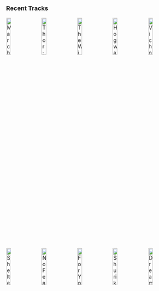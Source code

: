 ### Recent Tracks
[<img src='https://lastfm.freetls.fastly.net/i/u/300x300/ddf9879fbba5c96017bfc3430a3fda41.png' width='16%' height='16%' alt='March of the Resistance'>](https://www.last.fm/music/john%2bwilliams/_/march%2bof%2bthe%2bresistance)&nbsp;&nbsp;&nbsp;&nbsp;[<img src='https://lastfm.freetls.fastly.net/i/u/300x300/dc3002613ee44b7199f189916cddc887.png' width='16%' height='16%' alt='Thor: The Dark World'>](https://www.last.fm/music/brian%2btyler/_/thor%253a%2bthe%2bdark%2bworld)&nbsp;&nbsp;&nbsp;&nbsp;[<img src='https://lastfm.freetls.fastly.net/i/u/300x300/59a2ee4345a44eb360ae67225eb58dbd.png' width='16%' height='16%' alt='The Winds of Winter'>](https://www.last.fm/music/ramin%2bdjawadi/_/the%2bwinds%2bof%2bwinter)&nbsp;&nbsp;&nbsp;&nbsp;[<img src='https://lastfm.freetls.fastly.net/i/u/300x300/b8239e82186c4ecfcee074353b5cc5e0.png' width='16%' height='16%' alt='Hogwarts Hymn'>](https://www.last.fm/music/patrick%2bdoyle/_/hogwarts%2527%2bhymn)&nbsp;&nbsp;&nbsp;&nbsp;[<img src='https://lastfm.freetls.fastly.net/i/u/300x300/98312e76086d4cb53b6204f9f9c6364e.png' width='16%' height='16%' alt='Vichnaya Pamyat'>](https://www.last.fm/music/homin%2blviv%2bmunicipal%2bchoir/_/vichnaya%2bpamyat)&nbsp;&nbsp;&nbsp;&nbsp;<br>[<img src='https://lastfm.freetls.fastly.net/i/u/300x300/c88d8805364a2c41dd8b430ee97ccafa.png' width='16%' height='16%' alt='Shelter'>](https://www.last.fm/music/porter%2brobinson/_/shelter)&nbsp;&nbsp;&nbsp;&nbsp;[<img src='https://lastfm.freetls.fastly.net/i/u/300x300/1b57eaca10c20599af4ce04412c04948.png' width='16%' height='16%' alt='No Fear No More'>](https://www.last.fm/music/madeon/_/no%2bfear%2bno%2bmore)&nbsp;&nbsp;&nbsp;&nbsp;[<img src='https://lastfm.freetls.fastly.net/i/u/300x300/54d6765c297247ca87b3674f2377ce51.png' width='16%' height='16%' alt='For You'>](https://www.last.fm/music/madeon/_/for%2byou)&nbsp;&nbsp;&nbsp;&nbsp;[<img src='https://lastfm.freetls.fastly.net/i/u/300x300/82d1ca2070bc475b9f8229be266cd847.png' width='16%' height='16%' alt='Shuriken'>](https://www.last.fm/music/madeon/_/shuriken)&nbsp;&nbsp;&nbsp;&nbsp;[<img src='https://lastfm.freetls.fastly.net/i/u/300x300/4a3f6f85fb4d9eb952492237197774ce.png' width='16%' height='16%' alt='Dream Dream Dream'>](https://www.last.fm/music/madeon/_/dream%2bdream%2bdream)&nbsp;&nbsp;&nbsp;&nbsp;<br>